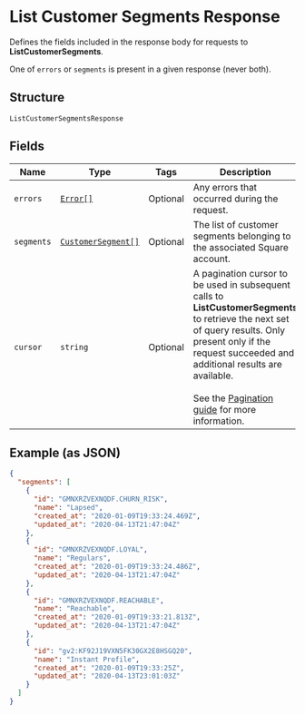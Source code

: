 
# List Customer Segments Response

Defines the fields included in the response body for requests to __ListCustomerSegments__.

One of `errors` or `segments` is present in a given response (never both).

## Structure

`ListCustomerSegmentsResponse`

## Fields

| Name | Type | Tags | Description |
|  --- | --- | --- | --- |
| `errors` | [`Error[]`](/doc/models/error.md) | Optional | Any errors that occurred during the request. |
| `segments` | [`CustomerSegment[]`](/doc/models/customer-segment.md) | Optional | The list of customer segments belonging to the associated Square account. |
| `cursor` | `string` | Optional | A pagination cursor to be used in subsequent calls to __ListCustomerSegments__<br>to retrieve the next set of query results. Only present only if the request succeeded and<br>additional results are available.<br><br>See the [Pagination guide](https://developer.squareup.com/docs/docs/working-with-apis/pagination) for more information. |

## Example (as JSON)

```json
{
  "segments": [
    {
      "id": "GMNXRZVEXNQDF.CHURN_RISK",
      "name": "Lapsed",
      "created_at": "2020-01-09T19:33:24.469Z",
      "updated_at": "2020-04-13T21:47:04Z"
    },
    {
      "id": "GMNXRZVEXNQDF.LOYAL",
      "name": "Regulars",
      "created_at": "2020-01-09T19:33:24.486Z",
      "updated_at": "2020-04-13T21:47:04Z"
    },
    {
      "id": "GMNXRZVEXNQDF.REACHABLE",
      "name": "Reachable",
      "created_at": "2020-01-09T19:33:21.813Z",
      "updated_at": "2020-04-13T21:47:04Z"
    },
    {
      "id": "gv2:KF92J19VXN5FK30GX2E8HSGQ20",
      "name": "Instant Profile",
      "created_at": "2020-01-09T19:33:25Z",
      "updated_at": "2020-04-13T23:01:03Z"
    }
  ]
}
```

